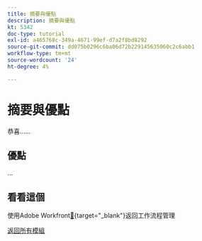 ```yaml
---
title: 摘要與優點
description: 摘要與優點
kt: 5342
doc-type: tutorial
exl-id: a465768c-349a-4671-99ef-d7a2f8bd8292
source-git-commit: dd075b0296c6ba06d72b229145635060c2c6abb1
workflow-type: tm+mt
source-wordcount: '24'
ht-degree: 4%

---
```


# 摘要與優點

恭喜……

## 優點

...

## 看看這個

使用Adobe Workfront[&#128279;](./workfront.md){target="_blank"}返回工作流程管理

[返回所有模組](../../../overview.md)
